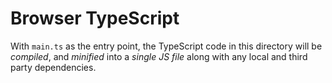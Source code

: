# Browser TypeScript

With `main.ts` as the entry point, the TypeScript code in this directory will be *compiled*, and *minified* into a *single JS file* along with any local and third party dependencies.
